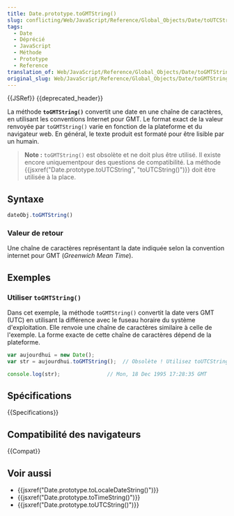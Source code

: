 ```yaml
---
title: Date.prototype.toGMTString()
slug: conflicting/Web/JavaScript/Reference/Global_Objects/Date/toUTCString
tags:
  - Date
  - Déprécié
  - JavaScript
  - Méthode
  - Prototype
  - Reference
translation_of: Web/JavaScript/Reference/Global_Objects/Date/toGMTString
original_slug: Web/JavaScript/Reference/Global_Objects/Date/toGMTString
---
```


{{JSRef}} {{deprecated_header}}

La méthode **`toGMTString()`** convertit une date en une chaîne de caractères, en utilisant les conventions Internet pour GMT. Le format exact de la valeur renvoyée par `toGMTString()` varie en fonction de la plateforme et du navigateur web. En général, le texte produit est formaté pour être lisible par un humain.

> **Note :** `toGMTString()` est obsolète et ne doit plus être utilisé. Il existe encore uniquementpour des questions de compatibilité. La méthode {{jsxref("Date.prototype.toUTCString", "toUTCString()")}} doit être utilisée à la place.

## Syntaxe

```js
dateObj.toGMTString()
```

### Valeur de retour

Une chaîne de caractères représentant la date indiquée selon la convention internet pour GMT (_Greenwich Mean Time_).

## Exemples

### Utiliser `toGMTString()`

Dans cet exemple, la méthode `toGMTString()` convertit la date vers GMT (UTC) en utilisant la différence avec le fuseau horaire du système d'exploitation. Elle renvoie une chaîne de caractères similaire à celle de l'exemple. La forme exacte de cette chaîne de caractères dépend de la plateforme.

```js
var aujourdhui = new Date();
var str = aujourdhui.toGMTString();  // Obsolète ! Utilisez toUTCString()

console.log(str);               // Mon, 18 Dec 1995 17:28:35 GMT
```

## Spécifications

{{Specifications}}

## Compatibilité des navigateurs

{{Compat}}

## Voir aussi

- {{jsxref("Date.prototype.toLocaleDateString()")}}
- {{jsxref("Date.prototype.toTimeString()")}}
- {{jsxref("Date.prototype.toUTCString()")}}
